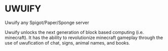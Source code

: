 # UWUIFY
Uwuify any Spigot/Paper/Sponge server 

Uwuify unlocks the next generation of block based computing (i.e. minecraft). It has the ability to revolutionize minecraft gameplay through the use of uwufication of chat, signs, animal names, and books.

